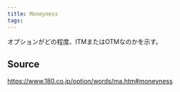 ```yaml
---
title: Moneyness
tags: 
---
```


オプションがどの程度、ITMまたはOTMなのかを示す。

## Source
https://www.180.co.jp/option/words/ma.htm#moneyness